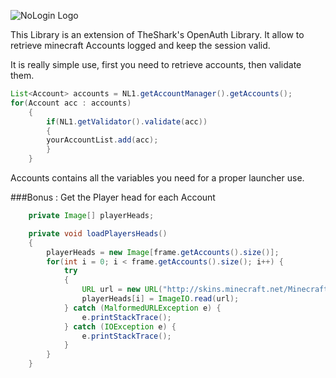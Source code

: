 ![NoLogin Logo](http://image.noelshack.com/fichiers/2015/44/1446068416-nologin.png)

This Library is an extension of TheShark's OpenAuth Library. 
It allow to retrieve minecraft Accounts logged and keep the session valid.

It is really simple use, first you need to retrieve accounts, then validate them.

```java
List<Account> accounts = NL1.getAccountManager().getAccounts();
for(Account acc : accounts) 
	{
		if(NL1.getValidator().validate(acc))
		{
		yourAccountList.add(acc);
  		}
	}
```

Accounts contains all the variables you need for a proper launcher use.

###Bonus : Get the Player head for each Account

```java
	private Image[] playerHeads;

	private void loadPlayersHeads() 
	{
		playerHeads = new Image[frame.getAccounts().size()];
		for(int i = 0; i < frame.getAccounts().size(); i++) {
			try 
			{
				URL url = new URL("http://skins.minecraft.net/MinecraftSkins/" + frame.getAccounts().get(i).getDisplayName() + ".png");
				playerHeads[i] = ImageIO.read(url);
			} catch (MalformedURLException e) {
				e.printStackTrace();
			} catch (IOException e) {
				e.printStackTrace();
			}
		}
	}
```

